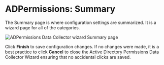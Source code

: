 # ADPermissions: Summary

The Summary page is where configuration settings are summarized. It is a wizard page for all of the
categories.

![ADPermissions Data Collector wizard Summary page](/img/product_docs/accessanalyzer/12.0/admin/datacollector/adpermissions/summary.webp)

Click **Finish** to save configuration changes. If no changes were made, it is a best practice to
click **Cancel** to close the Active Directory Permissions Data Collector Wizard ensuring that no
accidental clicks are saved.
